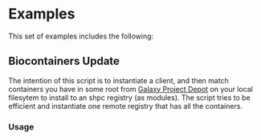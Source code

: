 # Examples

This set of examples includes the following:

## Biocontainers Update

The intention of this script is to instantiate a client, and then match
containers you have in some root from [Galaxy Project Depot](https://depot.galaxyproject.org/singularity/)
on your local filesytem to install to an shpc registry (as modules). The script
tries to be efficient and instantiate one remote registry that has all the containers.

### Usage
